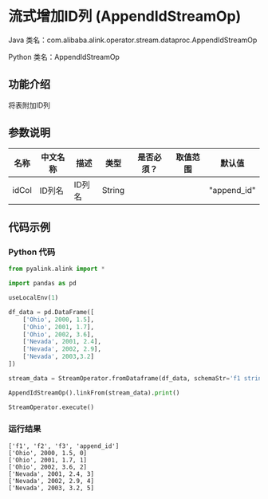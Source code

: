 # 流式增加ID列 (AppendIdStreamOp)
Java 类名：com.alibaba.alink.operator.stream.dataproc.AppendIdStreamOp

Python 类名：AppendIdStreamOp


## 功能介绍

将表附加ID列

## 参数说明


| 名称 | 中文名称 | 描述 | 类型 | 是否必须？ | 取值范围 | 默认值 |
| --- | --- | --- | --- | --- | --- | --- |
| idCol | ID列名 | ID列名 | String |  |  | "append_id" |



## 代码示例
### Python 代码
```python
from pyalink.alink import *

import pandas as pd

useLocalEnv(1)

df_data = pd.DataFrame([
    ['Ohio', 2000, 1.5],
    ['Ohio', 2001, 1.7],
    ['Ohio', 2002, 3.6],
    ['Nevada', 2001, 2.4],
    ['Nevada', 2002, 2.9],
    ['Nevada', 2003,3.2]
])

stream_data = StreamOperator.fromDataframe(df_data, schemaStr='f1 string, f2 bigint, f3 double')

AppendIdStreamOp().linkFrom(stream_data).print()

StreamOperator.execute()
```

### 运行结果

```
['f1', 'f2', 'f3', 'append_id']
['Ohio', 2000, 1.5, 0]
['Ohio', 2001, 1.7, 1]
['Ohio', 2002, 3.6, 2]
['Nevada', 2001, 2.4, 3]
['Nevada', 2002, 2.9, 4]
['Nevada', 2003, 3.2, 5]
```


